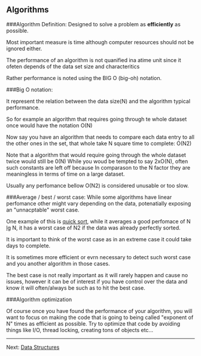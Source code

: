 
## Algorithms

###Algorithm Definition:
Designed to solve a problem as **efficiently** as possible.

Most important measure is time although computer resources should not be ignored either.

The performance of an algorithm is not quanified ina  atime unit since it ofeten depends of the data set size and characteritics

Rather performance is noted using the BIG O (big-oh) notation.

###Big O notation:

It represent the relation between the data size(N) and the algorithm typical performance.

So for example an algorithm that requires going through te whole dataset once would have the notation O(N)

Now say you have an algorithm that needs to compare each data entry to all the other ones in the set, that whole
take N square time to complete: O(N2)

Note that a algorithm that would require going through the whole dataset twice would still be 0(N)
While you woud be tempted to say 2xO(N), often such constants are left off because In comparason to
the N factor they are meaningless in terms of time on a large dataset.

Usually any perfomance bellow O(N2) is considered unusable or too slow.

###Average / best / worst case:
While some algorithms have linear perfomance other might vary depending on the data, potenatially exposing an "unnacptable" worst case.

One example of this is [quick sort](http://en.wikipedia.org/wiki/Quicksort), while it averages a good perfomace
of N [lg](http://en.wikipedia.org/wiki/Logarithm) N, it has a worst case of N2 if the data was already perfectly sorted.

It is important to think of the worst case as in an extreme case it could take days to complete.

It is sometimes more efficient or evrn necessary to detect such worst case and you another algorithm in those cases.

The best case is not really important as it will rarely happen and cause no issues, however it can be of
interest if you have control over the data and know it will often/always be such as to hit the best case.

###Algorithm optimization

Of course once you have found the performance of your algorithm, you will want to focus on making the code
that is going to being called "exponent of N" times as efficient as possible.
Try to optimize that code by avoiding things like I/O, thread locking, creating tons of objects etc...

******************

Next: [Data Structures](prg_data_structures)